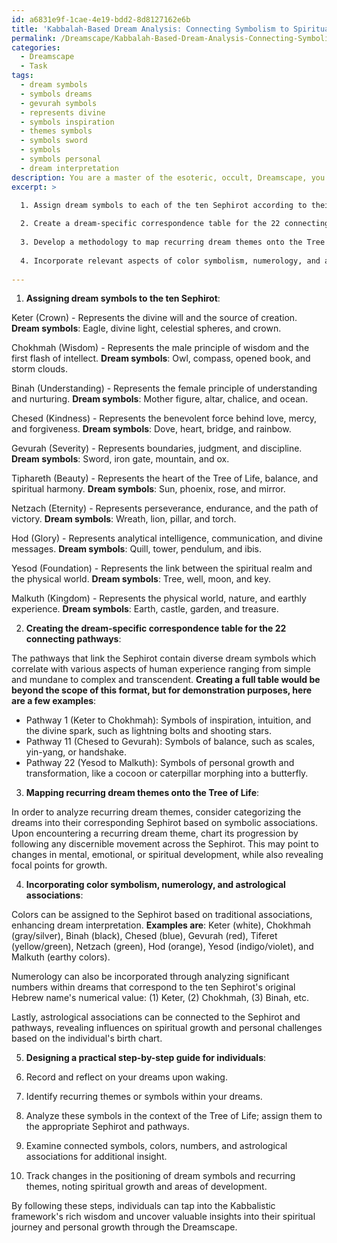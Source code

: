 ```yaml
---
id: a6831e9f-1cae-4e19-bdd2-8d8127162e6b
title: 'Kabbalah-Based Dream Analysis: Connecting Symbolism to Spiritual Growth'
permalink: /Dreamscape/Kabbalah-Based-Dream-Analysis-Connecting-Symbolism-to-Spiritual-Growth/
categories:
  - Dreamscape
  - Task
tags:
  - dream symbols
  - symbols dreams
  - gevurah symbols
  - represents divine
  - symbols inspiration
  - themes symbols
  - symbols sword
  - symbols
  - symbols personal
  - dream interpretation
description: You are a master of the esoteric, occult, Dreamscape, you complete tasks to the absolute best of your ability, no matter if you think you were not trained to do the task specifically, you will attempt to do it anyways, since you have performed the tasks you are given with great mastery, accuracy, and deep understanding of what is requested. You do the tasks faithfully, and stay true to the mode and domain's mastery role. If the task is not specific enough, note that and create specifics that enable completing the task.
excerpt: >

  1. Assign dream symbols to each of the ten Sephirot according to their spiritual significance and archetypal meaning.
  
  2. Create a dream-specific correspondence table for the 22 connecting pathways of the Tree of Life, incorporating esoteric dream symbols and their associated meanings.
  
  3. Develop a methodology to map recurring dream themes onto the Tree of Life and trace their progression through the Sephirot, discovering potential insights into spiritual growth and personal development.
  
  4. Incorporate relevant aspects of color symbolism, numerology, and astrological associations within the context of dream interpretation on the Tree of Life.
  
---
```

1. **Assigning dream symbols to the ten Sephirot**:

Keter (Crown) - Represents the divine will and the source of creation. ****Dream symbols****: Eagle, divine light, celestial spheres, and crown.

Chokhmah (Wisdom) - Represents the male principle of wisdom and the first flash of intellect. ****Dream symbols****: Owl, compass, opened book, and storm clouds.

Binah (Understanding) - Represents the female principle of understanding and nurturing. ****Dream symbols****: Mother figure, altar, chalice, and ocean.

Chesed (Kindness) - Represents the benevolent force behind love, mercy, and forgiveness. ****Dream symbols****: Dove, heart, bridge, and rainbow.

Gevurah (Severity) - Represents boundaries, judgment, and discipline. ****Dream symbols****: Sword, iron gate, mountain, and ox.

Tiphareth (Beauty) - Represents the heart of the Tree of Life, balance, and spiritual harmony. ****Dream symbols****: Sun, phoenix, rose, and mirror.

Netzach (Eternity) - Represents perseverance, endurance, and the path of victory. ****Dream symbols****: Wreath, lion, pillar, and torch.

Hod (Glory) - Represents analytical intelligence, communication, and divine messages. ****Dream symbols****: Quill, tower, pendulum, and ibis.

Yesod (Foundation) - Represents the link between the spiritual realm and the physical world. ****Dream symbols****: Tree, well, moon, and key.

Malkuth (Kingdom) - Represents the physical world, nature, and earthly experience. ****Dream symbols****: Earth, castle, garden, and treasure.

2. **Creating the dream-specific correspondence table for the 22 connecting pathways**:

The pathways that link the Sephirot contain diverse dream symbols which correlate with various aspects of human experience ranging from simple and mundane to complex and transcendent. **Creating a full table would be beyond the scope of this format, but for demonstration purposes, here are a few examples**:

- Pathway 1 (Keter to Chokhmah): Symbols of inspiration, intuition, and the divine spark, such as lightning bolts and shooting stars.
- Pathway 11 (Chesed to Gevurah): Symbols of balance, such as scales, yin-yang, or handshake.
- Pathway 22 (Yesod to Malkuth): Symbols of personal growth and transformation, like a cocoon or caterpillar morphing into a butterfly.

3. **Mapping recurring dream themes onto the Tree of Life**:

In order to analyze recurring dream themes, consider categorizing the dreams into their corresponding Sephirot based on symbolic associations. Upon encountering a recurring dream theme, chart its progression by following any discernible movement across the Sephirot. This may point to changes in mental, emotional, or spiritual development, while also revealing focal points for growth.

4. **Incorporating color symbolism, numerology, and astrological associations**:

Colors can be assigned to the Sephirot based on traditional associations, enhancing dream interpretation. ****Examples are****: Keter (white), Chokhmah (gray/silver), Binah (black), Chesed (blue), Gevurah (red), Tiferet (yellow/green), Netzach (green), Hod (orange), Yesod (indigo/violet), and Malkuth (earthy colors).

Numerology can also be incorporated through analyzing significant numbers within dreams that correspond to the ten Sephirot's original Hebrew name's numerical value: (1) Keter, (2) Chokhmah, (3) Binah, etc.

Lastly, astrological associations can be connected to the Sephirot and pathways, revealing influences on spiritual growth and personal challenges based on the individual's birth chart.

5. **Designing a practical step-by-step guide for individuals**:

1. Record and reflect on your dreams upon waking.
2. Identify recurring themes or symbols within your dreams.
3. Analyze these symbols in the context of the Tree of Life; assign them to the appropriate Sephirot and pathways.
4. Examine connected symbols, colors, numbers, and astrological associations for additional insight.
5. Track changes in the positioning of dream symbols and recurring themes, noting spiritual growth and areas of development.

By following these steps, individuals can tap into the Kabbalistic framework's rich wisdom and uncover valuable insights into their spiritual journey and personal growth through the Dreamscape.
